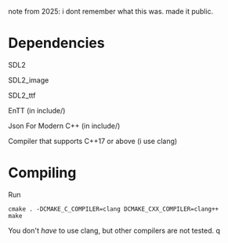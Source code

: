 note from 2025: i dont remember what this was. made it public.

# Dependencies

SDL2

SDL2_image

SDL2_ttf

EnTT (in include/)

Json For Modern C++ (in include/)

Compiler that supports C++17 or above (i use clang)


# Compiling

Run

~~~
cmake . -DCMAKE_C_COMPILER=clang DCMAKE_CXX_COMPILER=clang++
make
~~~

You don't *have* to use clang, but other compilers are not tested.
q

